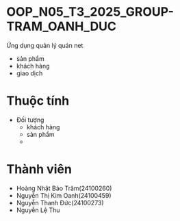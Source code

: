 # OOP_N05_T3_2025_GROUP-TRAM_OANH_DUC
Ứng dụng quản lý quán net
- sản phẩm
- khách hàng
- giao dịch

# Thuộc tính
- Đối tượng
  + khách hàng
  + sản phẩm
  + 



# Thành viên
- Hoàng Nhật Bảo Trâm(24100260)
- Nguyễn Thị Kim Oanh(24100459)
- Nguyễn Thanh Đức(24100273)
- Nguyễn Lệ Thu
